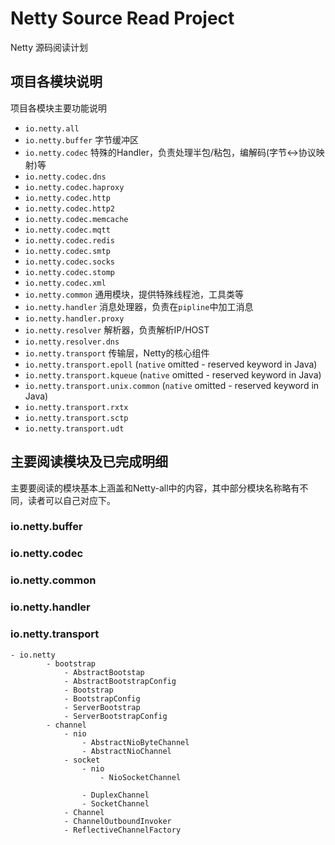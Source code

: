 # Netty Source Read Project

Netty 源码阅读计划

## 项目各模块说明 
项目各模块主要功能说明
 * `io.netty.all` 
 * `io.netty.buffer` 字节缓冲区
 * `io.netty.codec` 特殊的Handler，负责处理半包/粘包，编解码(字节<->协议映射)等
 * `io.netty.codec.dns`
 * `io.netty.codec.haproxy`
 * `io.netty.codec.http`
 * `io.netty.codec.http2`
 * `io.netty.codec.memcache`
 * `io.netty.codec.mqtt`
 * `io.netty.codec.redis`
 * `io.netty.codec.smtp`
 * `io.netty.codec.socks`
 * `io.netty.codec.stomp`
 * `io.netty.codec.xml`
 * `io.netty.common` 通用模块，提供特殊线程池，工具类等
 * `io.netty.handler` 消息处理器，负责在`pipline`中加工消息
 * `io.netty.handler.proxy` 
 * `io.netty.resolver` 解析器，负责解析IP/HOST
 * `io.netty.resolver.dns`
 * `io.netty.transport` 传输层，Netty的核心组件
 * `io.netty.transport.epoll` (`native` omitted - reserved keyword in Java)
 * `io.netty.transport.kqueue` (`native` omitted - reserved keyword in Java)
 * `io.netty.transport.unix.common` (`native` omitted - reserved keyword in Java)
 * `io.netty.transport.rxtx`
 * `io.netty.transport.sctp`
 * `io.netty.transport.udt`

## 主要阅读模块及已完成明细
主要要阅读的模块基本上涵盖和Netty-all中的内容，其中部分模块名称略有不同，读者可以自己对应下。
### io.netty.buffer  

### io.netty.codec  

### io.netty.common  

### io.netty.handler  

### io.netty.transport
    - io.netty
            - bootstrap 
                - AbstractBootstap
                - AbstractBootstrapConfig
                - Bootstrap
                - BootstrapConfig
                - ServerBootstrap
                - ServerBootstrapConfig
            - channel
                - nio
                    - AbstractNioByteChannel
                    - AbstractNioChannel  
                - socket
                    - nio
                        - NioSocketChannel
                        
                    - DuplexChannel  
                    - SocketChannel 
                - Channel  
                - ChannelOutboundInvoker  
                - ReflectiveChannelFactory
                        
